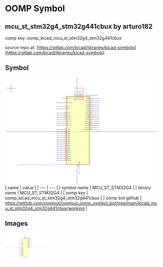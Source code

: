 # OOMP Symbol  
## mcu_st_stm32g4_stm32g441cbux  by arturo182  
  
oomp key: oomp_kicad_mcu_st_stm32g4_stm32g441cbux  
  
source repo at: [https://gitlab.com/kicad/libraries/kicad-symbols](https://gitlab.com/kicad/libraries/kicad-symbols)  
## Symbol  
  
[![working.png](working_600.png)](working.png)  
| name | value | 
| --- | --- | 
| symbol name | MCU_ST_STM32G4 | 
| library name | MCU_ST_STM32G4 | 
| oomp key | oomp_kicad_mcu_st_stm32g4_stm32g441cbux | 
| oomp bot github | https://github.com/oomlout/oomlout_oomp_symbol_bot/tree/main/kicad_mcu_st_stm32g4_stm32g441cbux/working | 
## Images  
  
[![working.png](working_140.png)](working.png)  
